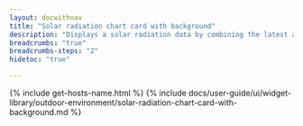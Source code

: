 ```yaml
---
layout: docwithnav
title: "Solar radiation chart card with background"
description: "Displays a solar radiation data by combining the latest and aggregated values with the background image and optional simplified chart."
breadcrumbs: "true"
breadcrumbs-steps: "2"
hidetoc: "true"

---
```

{% include get-hosts-name.html %}
{% include docs/user-guide/ui/widget-library/outdoor-environment/solar-radiation-chart-card-with-background.md %}
